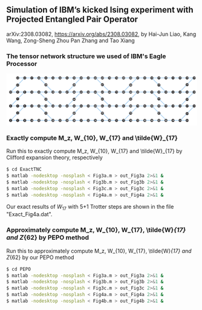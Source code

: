 ## Simulation of IBM’s kicked Ising experiment with Projected Entangled Pair Operator

 arXiv:2308.03082, https://arxiv.org/abs/2308.03082, by Hai-Jun Liao, Kang Wang, Zong-Sheng Zhou Pan Zhang and Tao Xiang

### The tensor network structure we used of IBM's Eagle Processor 

<p align="center">
<img align="middle" src="_assets/IBM127_TN.jpg" width="800" alt="IBM127_TN"/>
</p>

### Exactly compute M_z, W_{10}, W_{17} and \tilde{W}_{17}

Run this to exactly compute M_z, W_{10}, W_{17} and \tilde{W}_{17} by Clifford expansion theory, respectively

```bash
$ cd ExactTNC
$ matlab -nodesktop -nosplash < Fig3a.m > out_Fig3a 2>&1 &
$ matlab -nodesktop -nosplash < Fig3b.m > out_Fig3b 2>&1 &
$ matlab -nodesktop -nosplash < Fig3c.m > out_Fig3c 2>&1 &
$ matlab -nodesktop -nosplash < Fig4a.m > out_Fig4a 2>&1 &
```

Our exact results of $W_{17}$ with 5+1 Trotter steps are shown in the file "Exact_Fig4a.dat".

### Approximately compute M_z, W_{10}, W_{17}, \tilde{W}_{17} and Z_{62} by PEPO method

Run this to approximately compute M_z, W_{10}, W_{17}, \tilde{W}_{17} and Z_{62} by our PEPO method

```bash
$ cd PEPO
$ matlab -nodesktop -nosplash < Fig3a.m > out_Fig3a 2>&1 &
$ matlab -nodesktop -nosplash < Fig3b.m > out_Fig3b 2>&1 &
$ matlab -nodesktop -nosplash < Fig3c.m > out_Fig3c 2>&1 &
$ matlab -nodesktop -nosplash < Fig4a.m > out_Fig4a 2>&1 &
$ matlab -nodesktop -nosplash < Fig4b.m > out_Fig4b 2>&1 &
```
